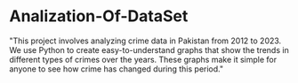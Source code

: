 # Analization-Of-DataSet
"This project involves analyzing crime data in Pakistan from 2012 to 2023. We use Python to create easy-to-understand graphs that show the trends in different types of crimes over the years. These graphs make it simple for anyone to see how crime has changed during this period."
